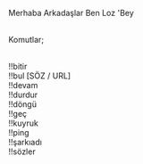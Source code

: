 Merhaba Arkadaşlar Ben Loz 'Bey

<br>Komutlar;

<br>!!bitir
<br>!!bul [SÖZ / URL]
<br>!!devam
<br>!!durdur
<br>!!döngü
<br>!!geç
<br>!!kuyruk
<br>!!ping
<br>!!şarkıadı
<br>!!sözler